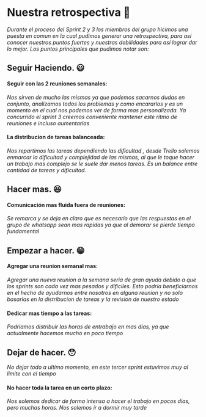 # Nuestra retrospectiva  :eyes:

*Durante el proceso del Sprint 2 y 3 los miembros del grupo hicimos una puesta en comun en la cual pudimos generar una retrospectiva, para así conocer nuestros puntos fuertes y nuestras debilidades para así lograr dar lo mejor.*
*Los puntos principales que pudimos notar son:*


##  Seguir Haciendo. :smiley:

#### Seguir con las 2 reuniones semanales:
*Nos sirven de mucho las mismas ya que podemos sacarnos dudas en conjunto, analizamos todos los problemas y como encararlos y es un momento en el cual nos podemos ver de forma mas personalizada. Ya concurrido el sprint 3 creemos conveniente mantener este ritmo de reuniones e incluso aumentarlas*

#### La distribucion de tareas balanceada:
*Nos repartimos las tareas dependiendo las dificultad , desde Trello solemos enmarcar la dificultad y complejidad de las mismas, al que le toque hacer un trabajo mas complejo se le suele dar menos tareas. Es un balance entre cantidad de tareas y dificultad.*

## Hacer mas. :satisfied:

#### Comunicación mas fluida fuera de reuniones:
*Se remarca y se deja en claro que es necesario que las respuestas en el grupo de whatsapp sean mas rapidas ya que al demorar se pierde tiempo fundamental*

## Empezar a hacer. :grin:

#### Agregar una reunion semanal mas:
*Agregar una nueva reunion a la semana seria de gran ayuda debido a que los sprints son cada vez mas pesados y dificiles. Esto podría beneficiarnos en el hecho de ayudarnos entre nosotros en alguna reunion y no solo basarlas en la distribucion de tareas y la revision de nuestro estado* 

#### Dedicar mas tiempo a las tareas:
*Podriamos distribuir las horas de entrabajo en mas dias, ya que actualmente hacemos mucho en poco tiempo*

## Dejar de hacer. :hushed:
*No dejar todo a ultimo momento, en este tercer sprint estuvimos muy al limite con el tiempo*

#### No hacer toda la tarea en un corto plazo:
*Nos solemos dedicar de forma intensa a hacer el trabajo en pocos dias, pero muchas horas. Nos solemos ir a dormir muy tarde*


